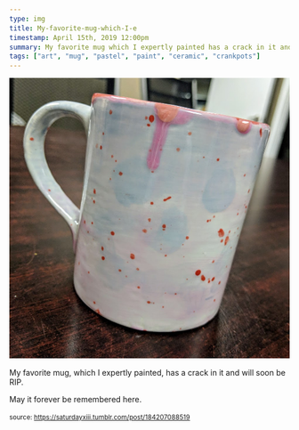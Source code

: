```yaml
---
type: img
title: My-favorite-mug-which-I-e
timestamp: April 15th, 2019 12:00pm
summary: My favorite mug which I expertly painted has a crack in it and will soon be RIPppMay it forever be remembered herep 
tags: ["art", "mug", "pastel", "paint", "ceramic", "crankpots"]
---
```

<img src="../media/184207088519.jpg"/>
                                                                                          
My favorite mug, which I expertly painted, has a crack in it and will soon be RIP.

May it forever be remembered here.
 
                                    
                
                
                
                
                                
<small>source: https://saturdayxiii.tumblr.com/post/184207088519</small>